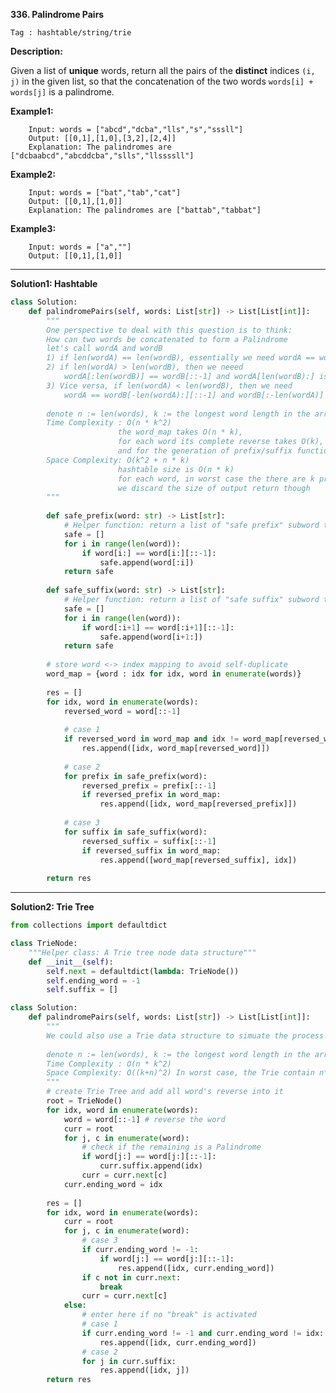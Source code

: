 **336. Palindrome Pairs**

```Tag : hashtable/string/trie```

**Description:**

Given a list of **unique** words, return all the pairs of the **distinct** indices ```(i, j)``` in the given list, so that the concatenation of the two words ```words[i] + words[j]``` is a palindrome.


**Example1:**

        Input: words = ["abcd","dcba","lls","s","sssll"]
        Output: [[0,1],[1,0],[3,2],[2,4]]
        Explanation: The palindromes are ["dcbaabcd","abcddcba","slls","llssssll"]
        
**Example2:**

        Input: words = ["bat","tab","cat"]
        Output: [[0,1],[1,0]]
        Explanation: The palindromes are ["battab","tabbat"]
        
**Example3:**

        Input: words = ["a",""]
        Output: [[0,1],[1,0]]

-----------

**Solution1: Hashtable**

```python
class Solution:
    def palindromePairs(self, words: List[str]) -> List[List[int]]:
        """
        One perspective to deal with this question is to think:
        How can two words be concatenated to form a Palindrome
        let's call wordA and wordB
        1) if len(wordA) == len(wordB), essentially we need wordA == wordB[::-1]
        2) if len(wordA) > len(wordB), then we neeed
            wordA[:len(wordB)] == wordB[::-1] and wordA[len(wordB):] is Palindrome itself
        3) Vice versa, if len(wordA) < len(wordB), then we need
            wordA == wordB[-len(wordA):][::-1] and wordB[:-len(wordA)] is Palindrome
        
        denote n := len(words), k := the longest word length in the array
        Time Complexity : O(n * k^2) 
                        the word_map takes O(n * k), 
                        for each word its complete reverse takes O(k), 
                        and for the generation of prefix/suffix function call, it takes O(k^2).
        Space Complexity: O(k^2 + n * k)
                        hashtable size is O(n * k)
                        for each word, in worst case the there are k prefix/suffix words to be returned of size O(k)
                        we discard the size of output return though
        """             
        
        def safe_prefix(word: str) -> List[str]:
            # Helper function: return a list of "safe prefix" subword that the rest is Palindrome by itself
            safe = []
            for i in range(len(word)):
                if word[i:] == word[i:][::-1]:
                    safe.append(word[:i])
            return safe
        
        def safe_suffix(word: str) -> List[str]:
            # Helper function: return a list of "safe suffix" subword that the rest is Palindrome by itself
            safe = []
            for i in range(len(word)):
                if word[:i+1] == word[:i+1][::-1]:
                    safe.append(word[i+1:])
            return safe       
        
        # store word <-> index mapping to avoid self-duplicate
        word_map = {word : idx for idx, word in enumerate(words)}
        
        res = []
        for idx, word in enumerate(words):
            reversed_word = word[::-1]
            
            # case 1
            if reversed_word in word_map and idx != word_map[reversed_word]:
                res.append([idx, word_map[reversed_word]])
            
            # case 2
            for prefix in safe_prefix(word):
                reversed_prefix = prefix[::-1]
                if reversed_prefix in word_map:
                    res.append([idx, word_map[reversed_prefix]])
            
            # case 3
            for suffix in safe_suffix(word):
                reversed_suffix = suffix[::-1]
                if reversed_suffix in word_map:
                    res.append([word_map[reversed_suffix], idx])
        
        return res
```

-----------

**Solution2: Trie Tree**

```python
from collections import defaultdict

class TrieNode:
    """Helper class: A Trie tree node data structure"""
    def __init__(self):
        self.next = defaultdict(lambda: TrieNode())
        self.ending_word = -1
        self.suffix = []

class Solution:
    def palindromePairs(self, words: List[str]) -> List[List[int]]:
        """
        We could also use a Trie data structure to simuate the process of Palindrome
        
        denote n := len(words), k := the longest word length in the array
        Time Complexity : O(n * k^2) 
        Space Complexity: O((k+n)^2) In worst case, the Trie contain n*k nodes in different places, each has a O(n) size suffix field.
        """             
        # create Trie Tree and add all word's reverse into it
        root = TrieNode()
        for idx, word in enumerate(words):
            word = word[::-1] # reverse the word
            curr = root
            for j, c in enumerate(word):
                # check if the remaining is a Palindrome
                if word[j:] == word[j:][::-1]:
                    curr.suffix.append(idx)
                curr = curr.next[c]
            curr.ending_word = idx
        
        res = []
        for idx, word in enumerate(words):
            curr = root
            for j, c in enumerate(word):
                # case 3
                if curr.ending_word != -1:
                    if word[j:] == word[j:][::-1]:
                        res.append([idx, curr.ending_word])
                if c not in curr.next:
                    break
                curr = curr.next[c]
            else:
                # enter here if no "break" is activated
                # case 1
                if curr.ending_word != -1 and curr.ending_word != idx:
                    res.append([idx, curr.ending_word])
                # case 2
                for j in curr.suffix:
                    res.append([idx, j]) 
        return res
```
